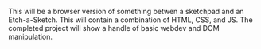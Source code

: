 This will be a browser version of something betwen a sketchpad and an Etch-a-Sketch.
This will contain a combination of HTML, CSS, and JS.
The completed project will show a handle of basic webdev and DOM manipulation.